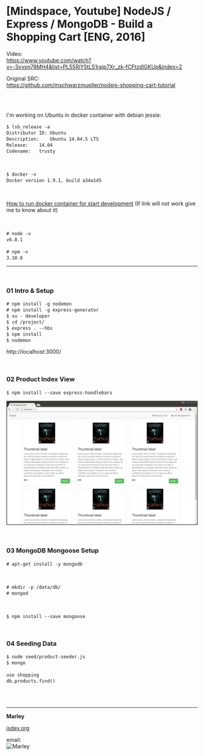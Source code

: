# [Mindspace, Youtube] NodeJS / Express / MongoDB - Build a Shopping Cart [ENG, 2016]

Video:  
https://www.youtube.com/watch?v=-3vvxn78MH4&list=PL55RiY5tL51rajp7Xr_zk-fCFtzdlGKUp&index=2

Original SRC:  
https://github.com/mschwarzmueller/nodejs-shopping-cart-tutorial


<br/>
<br/>

I'm working on Ubuntu in docker container with debian jessie:

    $ lsb_release -a
    Distributor ID:	Ubuntu
    Description:	Ubuntu 14.04.5 LTS
    Release:	14.04
    Codename:	trusty


<br/>

    $ docker -v
    Docker version 1.9.1, build a34a1d5

<br/>


<a href="http://jsdev.org/env/docker/run-container/">How to run docker container for start development</a>
(If link will not work give me to know about it)

<br/>

    # node -v
    v6.8.1

    # npm -v
    3.10.8

<hr/>

<br/>

### 01 Intro & Setup

    # npm install -g nodemon
    # npm install -g express-generator
    $ su - developer
    $ cd /project/
    $ express . --hbs
    $ npm install
    $ nodemon

http://localhost:3000/


<br/>

### 02 Product Index View

    $ npm install --save express-handlebars


![Application](/img/video-02-pic-01.png?raw=true)


<br/>

### 03 MongoDB Mongoose Setup

    # apt-get install -y mongodb

<br/>

    # mkdir -p /data/db/
    # mongod

<br/>

    $ npm install --save mongoose


<br/>

### 04 Seeding Data

    $ node seed/product-seeder.js
    $ mongo

    use shopping
    db.products.find()


<br/>
<br/>

___

**Marley**

<a href="https://jsdev.org">jsdev.org</a>

email:  
![Marley](http://img.fotografii.org/a3333333mail.gif "Marley")
